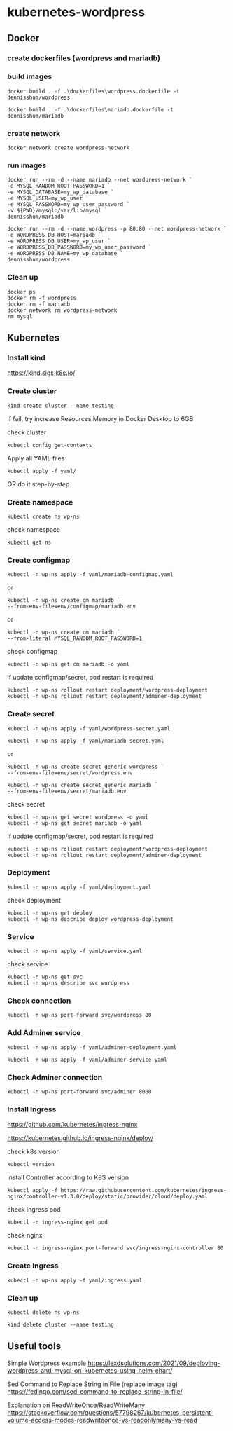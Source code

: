 # kubernetes-wordpress

## Docker

### create dockerfiles (wordpress and mariadb)
### build images
```
docker build . -f .\dockerfiles\wordpress.dockerfile -t dennisshum/wordpress
```
```
docker build . -f .\dockerfiles\mariadb.dockerfile -t dennisshum/mariadb
```
### create network
```
docker network create wordpress-network
```
### run images
```
docker run --rm -d --name mariadb --net wordpress-network `
-e MYSQL_RANDOM_ROOT_PASSWORD=1 `
-e MYSQL_DATABASE=my_wp_database `
-e MYSQL_USER=my_wp_user `
-e MYSQL_PASSWORD=my_wp_user_password `
-v ${PWD}/mysql:/var/lib/mysql `
dennisshum/mariadb
```
```
docker run --rm -d --name wordpress -p 80:80 --net wordpress-network `
-e WORDPRESS_DB_HOST=mariadb `
-e WORDPRESS_DB_USER=my_wp_user `
-e WORDPRESS_DB_PASSWORD=my_wp_user_password `
-e WORDPRESS_DB_NAME=my_wp_database `
dennisshum/wordpress
```
### Clean up
```
docker ps
docker rm -f wordpress
docker rm -f mariadb
docker network rm wordpress-network
rm mysql
```

## Kubernetes

### Install kind
https://kind.sigs.k8s.io/

### Create cluster
```
kind create cluster --name testing
```
if fail, try increase Resources Memory in Docker Desktop to 6GB

check cluster
```
kubectl config get-contexts
```
Apply all YAML files
```
kubectl apply -f yaml/
```
OR do it step-by-step



### Create namespace
```
kubectl create ns wp-ns
```
check namespace
```
kubectl get ns
```

### Create configmap
```
kubectl -n wp-ns apply -f yaml/mariadb-configmap.yaml
```
or
```
kubectl -n wp-ns create cm mariadb `
--from-env-file=env/configmap/mariadb.env
```
or
```
kubectl -n wp-ns create cm mariadb `
--from-literal MYSQL_RANDOM_ROOT_PASSWORD=1
```
check configmap
```
kubectl -n wp-ns get cm mariadb -o yaml
```
if update configmap/secret, pod restart is required
```
kubectl -n wp-ns rollout restart deployment/wordpress-deployment
kubectl -n wp-ns rollout restart deployment/adminer-deployment
```

### Create secret
```
kubectl -n wp-ns apply -f yaml/wordpress-secret.yaml
```
```
kubectl -n wp-ns apply -f yaml/mariadb-secret.yaml
```
or
```
kubectl -n wp-ns create secret generic wordpress `
--from-env-file=env/secret/wordpress.env
```
```
kubectl -n wp-ns create secret generic mariadb `
--from-env-file=env/secret/mariadb.env
```
check secret
```
kubectl -n wp-ns get secret wordpress -o yaml
kubectl -n wp-ns get secret mariadb -o yaml
```
if update configmap/secret, pod restart is required
```
kubectl -n wp-ns rollout restart deployment/wordpress-deployment
kubectl -n wp-ns rollout restart deployment/adminer-deployment
```

### Deployment
```
kubectl -n wp-ns apply -f yaml/deployment.yaml
```
check deployment
```
kubectl -n wp-ns get deploy
kubectl -n wp-ns describe deploy wordpress-deployment
```

### Service
```
kubectl -n wp-ns apply -f yaml/service.yaml
```
check service
```
kubectl -n wp-ns get svc
kubectl -n wp-ns describe svc wordpress
```

### Check connection
```
kubectl -n wp-ns port-forward svc/wordpress 80
```

### Add Adminer service
```
kubectl -n wp-ns apply -f yaml/adminer-deployment.yaml
```
```
kubectl -n wp-ns apply -f yaml/adminer-service.yaml
```

### Check Adminer connection
```
kubectl -n wp-ns port-forward svc/adminer 8000
```

### Install Ingress
https://github.com/kubernetes/ingress-nginx

https://kubernetes.github.io/ingress-nginx/deploy/

check k8s version
```
kubectl version
```
install Controller according to K8S version
```
kubectl apply -f https://raw.githubusercontent.com/kubernetes/ingress-nginx/controller-v1.3.0/deploy/static/provider/cloud/deploy.yaml
```
check ingress pod
```
kubectl -n ingress-nginx get pod
```
check nginx
```
kubectl -n ingress-nginx port-forward svc/ingress-nginx-controller 80
```

### Create Ingress
```
kubectl -n wp-ns apply -f yaml/ingress.yaml
```

### Clean up
```
kubectl delete ns wp-ns
```
```
kind delete cluster --name testing
```

## Useful tools
Simple Wordpress example
https://lexdsolutions.com/2021/09/deploying-wordpress-and-mysql-on-kubernetes-using-helm-chart/

Sed Command to Replace String in File (replace image tag)
https://fedingo.com/sed-command-to-replace-string-in-file/

Explanation on ReadWriteOnce/ReadWriteMany
https://stackoverflow.com/questions/57798267/kubernetes-persistent-volume-access-modes-readwriteonce-vs-readonlymany-vs-read
